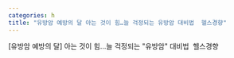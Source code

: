 ```yaml
---
categories: h
title: "유방암 예방의 달 아는 것이 힘…늘 걱정되는 유방암 대비법  헬스경향"
---
```

[유방암 예방의 달] 아는 것이 힘…늘 걱정되는 "유방암" 대비법&nbsp;&nbsp;헬스경향